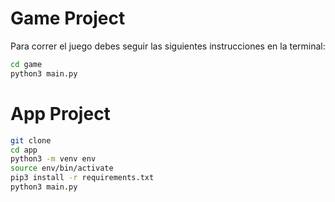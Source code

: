 # Game Project

Para correr el juego debes seguir las siguientes instrucciones en la terminal:

```sh
cd game
python3 main.py
``` 

# App Project

```sh
git clone
cd app
python3 -m venv env
source env/bin/activate
pip3 install -r requirements.txt
python3 main.py
```